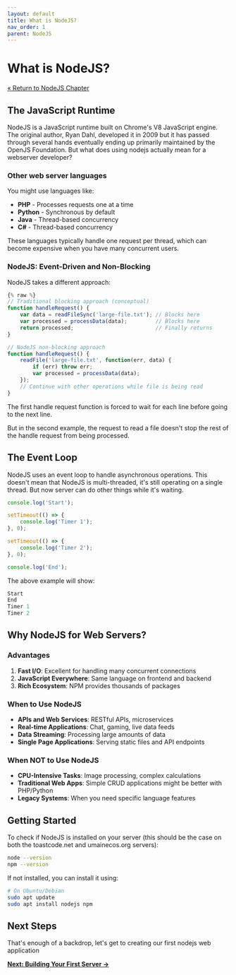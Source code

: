 ```yaml
---
layout: default
title: What is NodeJS?
nav_order: 1
parent: NodeJS
---
```


# What is NodeJS?

[&laquo; Return to NodeJS Chapter](index.md)

## The JavaScript Runtime

NodeJS is a JavaScript runtime built on Chrome's V8 JavaScript engine. The original author, Ryan Dahl, developed it in 2009 but it has passed through several hands eventually ending up primarily maintained by the OpenJS Foundation. But what does using nodejs actually mean for a webserver developer?

### Other web server languages

You might use languages like:
- **PHP** - Processes requests one at a time
- **Python** - Synchronous by default
- **Java** - Thread-based concurrency
- **C#** - Thread-based concurrency

These languages typically handle one request per thread, which can become expensive when you have many concurrent users.

### NodeJS: Event-Driven and Non-Blocking

NodeJS takes a different approach:

```javascript
{% raw %}
// Traditional blocking approach (conceptual)
function handleRequest() {
    var data = readFileSync('large-file.txt'); // Blocks here
    var processed = processData(data);         // Blocks here
    return processed;                          // Finally returns
}

// NodeJS non-blocking approach
function handleRequest() {
    readFile('large-file.txt', function(err, data) {
        if (err) throw err;
        var processed = processData(data);
    });
    // Continue with other operations while file is being read
}
```
The first handle request function is forced to wait for each line before going to the next line.

But in the second example, the request to read a file doesn't stop the rest of the handle request from being processed.

## The Event Loop

NodeJS uses an event loop to handle asynchronous operations. This doesn't mean that NodeJS is multi-threaded, it's still operating on a single thread. But now server can do other things while it's waiting.


```javascript
console.log('Start');

setTimeout(() => {
    console.log('Timer 1');
}, 0);

setTimeout(() => {
    console.log('Timer 2');
}, 0);

console.log('End');
```

The above example will show:

```javascript
Start
End
Timer 1
Timer 2
```

## Why NodeJS for Web Servers?

### Advantages

1. **Fast I/O**: Excellent for handling many concurrent connections
2. **JavaScript Everywhere**: Same language on frontend and backend
3. **Rich Ecosystem**: NPM provides thousands of packages

### When to Use NodeJS

- **APIs and Web Services**: RESTful APIs, microservices
- **Real-time Applications**: Chat, gaming, live data feeds
- **Data Streaming**: Processing large amounts of data
- **Single Page Applications**: Serving static files and API endpoints

### When NOT to Use NodeJS

- **CPU-Intensive Tasks**: Image processing, complex calculations
- **Traditional Web Apps**: Simple CRUD applications might be better with PHP/Python
- **Legacy Systems**: When you need specific language features



## Getting Started

To check if NodeJS is installed on your server (this should be the case on both the toastcode.net and umainecos.org servers):

```bash
node --version
npm --version
```

If not installed, you can install it using:

```bash
# On Ubuntu/Debian
sudo apt update
sudo apt install nodejs npm
```

## Next Steps

That's enough of a backdrop, let's get to creating our first nodejs web application

**[Next: Building Your First Server →](firstServer.md)**
